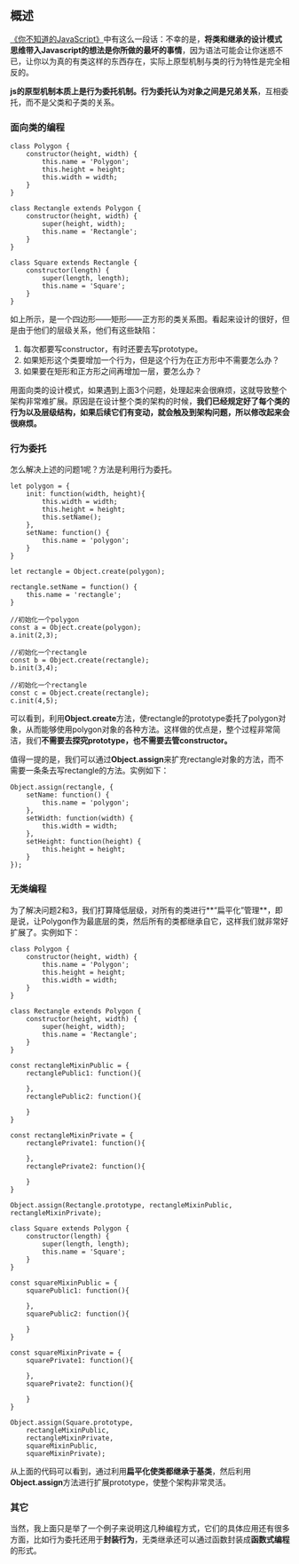 ## 概述

[《你不知道的JavaScript》](https://book.douban.com/subject/27620408/)中有这么一段话：不幸的是，**将类和继承的设计模式思维带入Javascript的想法是你所做的最坏的事情**，因为语法可能会让你迷惑不已，让你以为真的有类这样的东西存在，实际上原型机制与类的行为特性是完全相反的。

**js的原型机制本质上是行为委托机制。**行为委托认为对象之间是**兄弟关系**，互相委托，而不是父类和子类的关系。

### 面向类的编程

```
class Polygon {
    constructor(height, width) {
        this.name = 'Polygon';
        this.height = height;
        this.width = width;
    }
}

class Rectangle extends Polygon {
    constructor(height, width) {
        super(height, width);
        this.name = 'Rectangle';
    }
}

class Square extends Rectangle {
    constructor(length) {
        super(length, length);
        this.name = 'Square';
    }
}
```

如上所示，是一个四边形——矩形——正方形的类关系图。看起来设计的很好，但是由于他们的层级关系，他们有这些缺陷：
1. 每次都要写constructor，有时还要去写prototype。
2. 如果矩形这个类要增加一个行为，但是这个行为在正方形中不需要怎么办？
3. 如果要在矩形和正方形之间再增加一层，要怎么办？

用面向类的设计模式，如果遇到上面3个问题，处理起来会很麻烦，这就导致整个架构非常难扩展。原因是在设计整个类的架构的时候，**我们已经规定好了每个类的行为以及层级结构，如果后续它们有变动，就会触及到架构问题，所以修改起来会很麻烦。**

### 行为委托

怎么解决上述的问题1呢？方法是利用行为委托。

```
let polygon = {
    init: function(width, height){
        this.width = width;
        this.height = height;
        this.setName();
    },
    setName: function() {
        this.name = 'polygon';
    }
}

let rectangle = Object.create(polygon);

rectangle.setName = function() {
    this.name = 'rectangle';
}

//初始化一个polygon
const a = Object.create(polygon);
a.init(2,3);

//初始化一个rectangle
const b = Object.create(rectangle);
b.init(3,4);

//初始化一个rectangle
const c = Object.create(rectangle);
c.init(4,5);
```

可以看到，利用**Object.create**方法，使rectangle的prototype委托了polygon对象，从而能够使用polygon对象的各种方法。这样做的优点是，整个过程非常简洁，我们**不需要去探究prototype，也不需要去管constructor。**

值得一提的是，我们可以通过**Object.assign**来扩充rectangle对象的方法，而不需要一条条去写rectangle的方法。实例如下：

```
Object.assign(rectangle, {
    setName: function() {
        this.name = 'polygon';
    },
    setWidth: function(width) {
        this.width = width;
    },
    setHeight: function(height) {
        this.height = height;
    }
});
```

### 无类编程

为了解决问题2和3，我们打算降低层级，对所有的类进行**“扁平化”管理**，即是说，让Polygon作为最底层的类，然后所有的类都继承自它，这样我们就非常好扩展了。实例如下：

```
class Polygon {
    constructor(height, width) {
        this.name = 'Polygon';
        this.height = height;
        this.width = width;
    }
}

class Rectangle extends Polygon {
    constructor(height, width) {
        super(height, width);
        this.name = 'Rectangle';
    }
}

const rectangleMixinPublic = {
    rectanglePublic1: function(){

    },
    rectanglePublic2: function(){

    }
}

const rectangleMixinPrivate = {
    rectanglePrivate1: function(){

    },
    rectanglePrivate2: function(){

    }
}

Object.assign(Rectangle.prototype, rectangleMixinPublic, rectangleMixinPrivate);

class Square extends Polygon {
    constructor(length) {
        super(length, length);
        this.name = 'Square';
    }
}

const squareMixinPublic = {
    squarePublic1: function(){

    },
    squarePublic2: function(){

    }
}

const squareMixinPrivate = {
    squarePrivate1: function(){

    },
    squarePrivate2: function(){

    }
}

Object.assign(Square.prototype, 
    rectangleMixinPublic, 
    rectangleMixinPrivate,
    squareMixinPublic,
    squareMixinPrivate);
```

从上面的代码可以看到，通过利用**扁平化使类都继承于基类**，然后利用**Object.assign**方法进行扩展prototype，使整个架构非常灵活。

### 其它

当然，我上面只是举了一个例子来说明这几种编程方式，它们的具体应用还有很多方面，比如行为委托还用于**封装行为**，无类继承还可以通过函数封装成**函数式编程**的形式。


